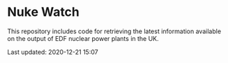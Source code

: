 # Nuke Watch

This repository includes code for retrieving the latest information available on the output of EDF nuclear power plants in the UK.

Last updated: 2020-12-21 15:07